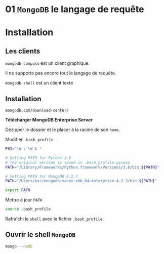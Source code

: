 # 01 `MongoDB` le langage de requête

# Installation

## Les clients

`mongodb compass` est un client graphique.

Il ne supporte pas encore tout le langage de requête.

`mongodb shell` est un client texte

## Installation

`mongodb.com/download-center/`

**Télécharger MongoDB Enterprise Server**

Dézipper le dossier et le placer à la racine de son `home`.

Modifier `.bash_profile`

```bash
PS1="\u : \W $ "

# Setting PATH for Python 3.8
# The original version is saved in .bash_profile.pysave
PATH="/Library/Frameworks/Python.framework/Versions/3.8/bin:${PATH}"

# Setting PATH for MongoDB 4.2.3
PATH="/Users/kar/mongodb-macos-x86_64-enterprise-4.2.3/bin:${PATH}"

export PATH
```

Mettre à jour `PATH`

```bash
source .bash_profile
```

Rafraîchi le `shell`  avec le fichier `.bash_profile`

## Ouvrir le shell `MongoDB`

```bash
mongo --nodb
```

